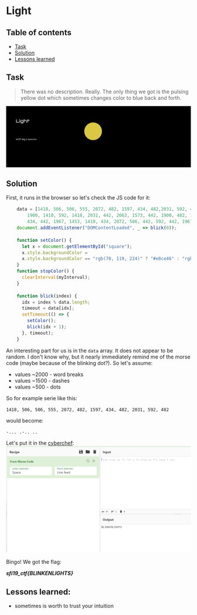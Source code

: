 # Light

## Table of contents

- [Task](#task)
- [Solution](#solution)
- [Lessons learned](#lessons-learned)


## Task

> There was no description. Really. The only thing we got is the pulsing
> yellow dot which sometimes changes color to blue back and forth.

![Task screenshot](assets/task_screenshot.png)

## Solution
First, it runs in the browser so let's check the JS code for it:

```js
    data = [1418, 506, 506, 555, 2072, 482, 1597, 434, 482,2031, 592, 482, 2063, 1410, 592, 
        1900, 1410, 592, 1418, 2031, 442, 2063, 1573, 442, 1900, 482, 1453, 482, 442, 2063, 
        434, 442, 1967, 1453, 1410, 434, 2072, 506, 442, 592, 442, 1967, 1573, 1930, 506, 592, 482];
    document.addEventListener("DOMContentLoaded", _ => blick(0));

    function setColor() {
      let x = document.getElementById("square");
      x.style.backgroundColor =
      x.style.backgroundColor == "rgb(70, 119, 224)" ? "#e0ce46" : "rgb(70, 119, 224)";
    }
    function stopColor() {
      clearInterval(myInterval);
    }

    function blick(index) {
      idx = index % data.length;
      timeout = data[idx];
      setTimeout(() => {
        setColor();
        blick(idx + 1);
      }, timeout);
    }
```

An interesting part for us is in the `data` array. It does not appear to be random. I don't know why, but it nearly 
immediately remind me of the morse code (maybe because of the blinking dot?). So let's assume:
- values ~2000 - word breaks
- values ~1500 - dashes
- values ~500 - dots

So for example serie like this:
```
1418, 506, 506, 555, 2072, 482, 1597, 434, 482, 2031, 592, 482
```
would become:
```
-... .-.. ..
```

Let's put it in the [cyberchef](https://gchq.github.io/CyberChef/#recipe=From_Morse_Code('Space','Line%20feed')&input=LS4uLiAuLS4uIC4uIC0uIC0uLSAuIC0uIC4tLi4gLi4gLS0uIC4uLi4gLSAuLi4):
![Cyberchef output](assets/cyberchef.png)

Bingo! We got the flag:

**_sfi19_ctf{BLINKENLIGHTS}_**




## Lessons learned:
- sometimes is worth to trust your intuition